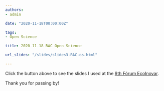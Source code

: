 ```yaml
---
authors:
- admin

date: "2020-11-18T00:00:00Z"

tags: 
- Open Science

title: 2020-11-18 RAC Open Science

url_slides: "/slides/slides3-RAC-os.html"

---
```



Click the button above to see the slides I used at the [9th Fórum EcoInovar](http://ecoinovar.com.br/).


Thank you for passing by!
